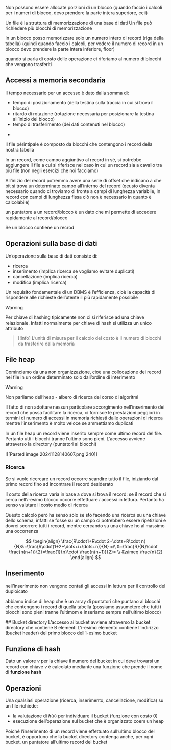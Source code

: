 Non possono essere allocate porzioni di un blocco (quando faccio i calcoli per i numeri di blocco, devo prendere la parte intera superiore, ceil)

Un file è la struttura di memorizzazione di una base di dati
Un file può richiedere più blocchi di memorizzazione

In un blocco posso memorizzare solo un numero intero di record (riga della tabella) (quindi quando faccio i calcoli, per vedere il numero di record in un blocco devo prendere la parte intera inferiore, floor)

quando si parla di costo delle operazione ci riferiamo al numero di blocchi che vengono trasferiti 

## Accessi a memoria secondaria
Il tempo necessario per un accesso è dato dalla somma di:
- tempo di posizionamento (della testina sulla traccia in cui si trova il blocco)
- ritardo di rotazione (rotazione necessaria per posizionare la testina all’inizio del blocco)
- tempo di trasferimento (dei dati contenuti nel blocco)

+

Il file pèrintipale è composto da blocchi che contengono i record della nostra tabella


In un record, come campo aggiuntivo al record in sé, si potrebbe aggiungere il file a cui si riferisce nel caso in cui un record sia a cavallo tra più file (non negli esercizi che noi facciamo)


All’inizio del record potremmo avere una serie di offset che indicano a che bit si trova un determinato campo all’interno del record (qeusto diventa necessario quando ci troviamo di fronte a campi di lunghezza variabile, in record con campi di lunghezza fissa ciò non è necessario in quanto è calcolabile)



un puntatore a un record/blocco è un dato che mi permette di accedere rapidamente al record/blocco

Se un blocco contiene un recrod 

## Operazioni sulla base di dati
Un’operazione sulla base di dati consiste di:
- ricerca
- inserimento (implica ricerca se vogliamo evitare duplicati)
- cancellazione (implica ricerca)
- modifica (implica ricerca)

Un requisito fondamentale di un DBMS è l’efficienza, cioè la capacità di rispondere alle richieste dell’utente il più rapidamente possibile

>[!warning]
>Per chiave di hashing tipicamente non ci si riferisce ad una chiave relazionale. Infatti normalmente per chiave di hash si utilizza un unico attributo

>[!info]
>L’unità di misura per il calcolo del costo è il numero di blocchi da trasferire dalla memoria

## File heap
Cominciamo da una non organizzazione, cioè una collocazione dei record nei file in un ordine determinato solo dall’ordine di interimento

>[!warning]
>Non parliamo dell’heap - albero di ricerca del corso di algoritmi

Il fatto di non adottare nessun particolare accorgimento nell’inserimento dei record che possa facilitare la ricerca, ci fornisce le prestazioni peggiori in termini di numero di accessi in memoria richiesti dalle operazioni di ricerca mentre l’inserimento è molto veloce se ammettiamo duplicati

In un file heap un record viene inserito sempre come ultimo record del file. Pertanto utti i blocchi tranne l’ultimo sono pieni. L’accesso avviene attraverso la directory (puntatori ai blocchi)

![[Pasted image 20241128140607.png|240]]

### Ricerca
Se si vuole ricercare un record occorre scandire tutto il file, iniziando dal primo record fino ad incontrare il record desiderato

Il costo della ricerca varia in base a dove si trova il record: se il record che si cerca nell’$i$-esimo blocco occorre effettuare $i$ accessi in lettura.
Pertanto ha senso valutare il costo medio di ricerca

Questo calcolo però ha senso solo se sto facendo una ricerca su una chiave dello schema, infatti se fosse su un campo ci potrebbero essere ripetizioni e dovrei scorrere tutti i record, mentre cercando su una chiave ho al massimo una occorrenza


$$
\begin{align}
\frac{R\cdot1+R\cdot 2+\dots+R\cdot n}{N}&=\frac{R\cdot(1+2+\dots+i+\dots+n)}{N} =\\
&=\frac{R}{N}\cdot \frac{n(n+1)}{2}=\frac{1}{n}\cdot \frac{n(n+1)}{2}= \\
&\simeq \frac{n}{2}
\end{align}
$$

## Inserimento
nell’inserimento non vengono contati gli accessi in lettura per il controllo del duploicato


abbiamo indice di heap che è un array di puntatori che puntano ai blocchi che contengono i record di quella tabella (possiamo assumetere che tutti i blocchi sono pieni tranne l’ultimom e inseriamo sempre nell’ultimo blocco)


## Bucket directory
L’accesso ai bucket avviene attraverso la bucket directory che contiene B elementi
L’i-esimo elemento contiene l’indirizzo (bucket header) del primo blocco dell’i-esimo bucket

## Funzione di hash
Dato un valore $v$ per la chiave il numero del bucket in cui deve trovarsi un record con chiave $v$ è calcolato mediante una funzione che prende il nome di **funzione hash**

## Operazioni
Una qualsiasi operazione (ricerca, inserimento, cancellazione, modifica) su un file richiede:
- la valutazione di $h(v)$ per individuare il bucket (funzione con costo $0$)
- esecuzione dell’operazione sul bucket che è organizzato coem un heap

Poiché l’inserimento di un record viene effettuato sull’ultimo blocco del bucket, è opportuno che la bucket directory contenga anche, per ogni bucket, un puntatore all’ultimo record del bucket